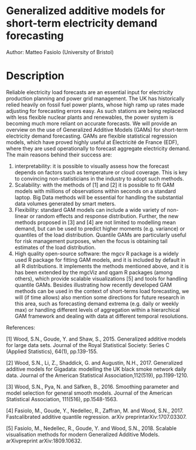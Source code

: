 # Generalized additive models for short-term electricity demand forecasting

Author: Matteo Fasiolo (University of Bristol)

# Description

Reliable electricity load forecasts are an essential input for electricity production planning and power grid management. The UK has historically relied heavily on fossil fuel power plants, whose high ramp up rates made adjusting for forecasting errors easy. As such stations are being replaced with less flexible nuclear plants and renewables, the power system is becoming much more reliant on accurate forecasts.
We will provide an overview on the use of Generalized Additive Models (GAMs) for short-term electricity demand forecasting. GAMs are flexible statistical regression models, which have proved highly useful at Électricité de France (EDF), where they are used operationally to forecast aggregate electricity demand. The main reasons behind their success are:

1. interpretability: it is possible to visually assess how the forecast depends on factors such as temperature or cloud coverage. This is key to convincing non-statisticians in the industry to adopt such methods.
2. Scalability: with the methods of [1] and [2] it is possible to fit GAM models with millions of observations within seconds on a standard laptop.  Big Data methods will be essential for handling the substantial data volumes generated by smart meters.
3. Flexibility: standard GAM models can include a wide variety of non-linear or random effects and response distribution. Further, the new methods proposed in [3] and [4] are not limited to modelling mean demand, but can be used to predict higher moments (e.g. variance) or quantiles of the load distribution. Quantile GAMs are particularly useful for risk management purposes, when the focus is obtaining tail estimates of the load distribution.
4. High quality open-source software: the mgcv R package is a widely used R package for fitting GAM models, and it is included by default in all R distributions. It implements the methods mentioned above, and it is has been extended by the mgcViz and qgam R packages (among others), which provide scalable visualizations [5] and tools for handling quantile GAMs.
Besides illustrating how recently developed GAM methods can be used in the context of short-terms load forecasting, we will (if time allows) also mention some directions for future research in this area, such as forecasting demand extrema (e.g. daily or weekly max) or handling different levels of aggregation within a hierarchical GAM framework and dealing with data at different temporal resolutions.

References:

[1] Wood, S.N., Goude, Y. and Shaw, S., 2015. Generalized additive models for large data sets. Journal of the Royal Statistical Society: Series C (Applied Statistics), 64(1), pp.139-155.

[2] Wood, S.N., Li, Z., Shaddick, G. and Augustin, N.H., 2017. Generalized additive models for Gigadata: modelling the UK black smoke network daily data. Journal of the American Statistical Association,112(519), pp.1199-1210.

[3] Wood, S.N., Pya, N. and Säfken, B., 2016. Smoothing parameter and model selection for general smooth models. Journal of the American Statistical Association, 111(516), pp.1548-1563.

[4] Fasiolo, M., Goude, Y., Nedellec, R., Zaffran, M. and Wood, S.N., 2017. Fastcalibrated additive quantile regression. arXiv preprintarXiv:1707.03307.

[5] Fasiolo, M., Nedellec, R., Goude, Y. and Wood, S.N., 2018. Scalable visualisation methods for modern Generalized Additive Models. arXivpreprint arXiv:1809.10632.
